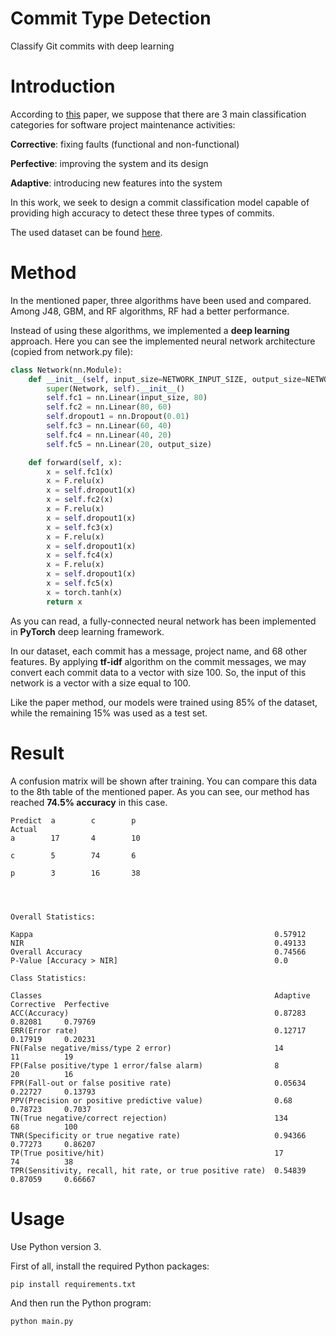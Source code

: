 # Commit Type Detection

Classify Git commits with deep learning

# Introduction

According to [this](https://arxiv.org/pdf/1711.05340.pdf) paper, we suppose that there are 3 main classification categories for software project maintenance activities:

**Corrective**: fixing faults (functional and non-functional)

**Perfective**: improving the system and its design

**Adaptive**: introducing new features into the system

In this work, we seek to design a commit classification model capable of providing high accuracy to detect these three types of commits.

The used dataset can be found [here](https://zenodo.org/record/835534).

# Method

In the mentioned paper, three algorithms have been used and compared. Among J48, GBM, and RF algorithms, RF had a better performance.

Instead of using these algorithms, we implemented a **deep learning** approach. Here you can see the implemented neural network architecture (copied from network.py file):

```python
class Network(nn.Module):
    def __init__(self, input_size=NETWORK_INPUT_SIZE, output_size=NETWORK_OUTPUT_SIZE):
        super(Network, self).__init__()
        self.fc1 = nn.Linear(input_size, 80)
        self.fc2 = nn.Linear(80, 60)
        self.dropout1 = nn.Dropout(0.01)
        self.fc3 = nn.Linear(60, 40)
        self.fc4 = nn.Linear(40, 20)
        self.fc5 = nn.Linear(20, output_size)

    def forward(self, x):
        x = self.fc1(x)
        x = F.relu(x)
        x = self.dropout1(x)
        x = self.fc2(x)
        x = F.relu(x)
        x = self.dropout1(x)
        x = self.fc3(x)
        x = F.relu(x)
        x = self.dropout1(x)
        x = self.fc4(x)
        x = F.relu(x)
        x = self.dropout1(x)
        x = self.fc5(x)
        x = torch.tanh(x)
        return x
```

As you can read, a fully-connected neural network has been implemented in **PyTorch** deep learning framework.

In our dataset, each commit has a message, project name, and 68 other features. By applying **tf-idf** algorithm on the commit messages, we may convert each commit data to a vector with size 100. So, the input of this network is a vector with a size equal to 100.

Like the paper method, our models were trained using 85% of the dataset, while the remaining 15% was used as a test set.

# Result

A confusion matrix will be shown after training. You can compare this data to the 8th table of the mentioned paper. As you can see, our method has reached **74.5% accuracy** in this case.

```
Predict  a        c        p        
Actual
a        17       4        10       

c        5        74       6        

p        3        16       38       




Overall Statistics:

Kappa                                                      0.57912
NIR                                                        0.49133
Overall Accuracy                                           0.74566
P-Value [Accuracy > NIR]                                   0.0

Class Statistics:

Classes                                                    Adaptive    Corrective  Perfective
ACC(Accuracy)                                              0.87283     0.82081     0.79769
ERR(Error rate)                                            0.12717     0.17919     0.20231
FN(False negative/miss/type 2 error)                       14          11          19
FP(False positive/type 1 error/false alarm)                8           20          16
FPR(Fall-out or false positive rate)                       0.05634     0.22727     0.13793
PPV(Precision or positive predictive value)                0.68        0.78723     0.7037
TN(True negative/correct rejection)                        134         68          100
TNR(Specificity or true negative rate)                     0.94366     0.77273     0.86207
TP(True positive/hit)                                      17          74          38
TPR(Sensitivity, recall, hit rate, or true positive rate)  0.54839     0.87059     0.66667
```

# Usage

Use Python version 3.

First of all, install the required Python packages:

```bash
pip install requirements.txt
```

And then run the Python program:

```
python main.py
```

